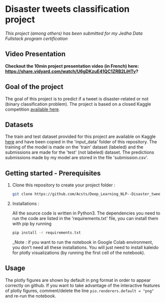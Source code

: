 # Disaster tweets classification project

*This project (among others) has been submitted for my Jedha Data Fullstack program certification*

## Video Presentation

**Checkout the 10min project presentation video (in French) here: https://share.vidyard.com/watch/U6gDKzuE41QC1ZRB2LiHTv?**

## Goal of the project

The goal of this project is to predict if a tweet is disaster-related or not (binary classification problem).
The project is based on a closed Kaggle competition [available here](https://www.kaggle.com/c/nlp-getting-started).

## Datasets

The train and test dataset provided for this project are available on Kaggle [here](https://www.kaggle.com/c/nlp-getting-started) and have been copied in the 'input_data' folder of this repository.
The training of the model is made on the 'train' dataset (labeled) and the submissions are made for the 'test' (not labeled) dataset.
The predictions submissions made by my model are stored in the file 'submission.csv'.

## Getting started - Prerequisites

1. Clone this repository to create your project folder :
    ```sh
    git clone https://github.com/Acsts/Deep_Learning_NLP--Disaster_tweets_classification.git
    ```

2. Installations : 

    All the source code is written in Python3. 
    The dependencies you need to run the code are listed in the 'requirements.txt' file, you can install them with pip by running 

    ```sh
    pip install -r requirements.txt
    ```
    _Note : if you want to run the notebook in Google Colab environment, you don't need all these installations. You will just need to install kaleido for plotly visualizations (by running the first cell of the notebook). 

## Usage

The plotly figures are shown by default in png format in order to appear correctly on github. 
If you want to take advantage of the interactive features of plotly figures, comment/delete the line `pio.renderers.default = "png"` and re-run the notebook.
